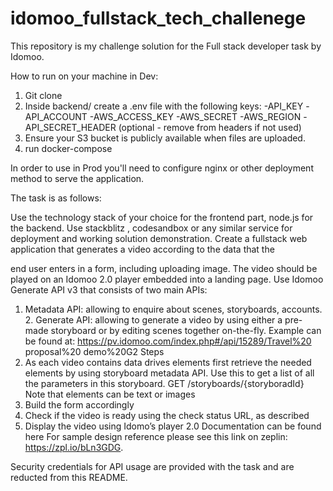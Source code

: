 # idomoo_fullstack_tech_challenege

This repository is my challenge solution for the Full stack developer task by Idomoo.

How to run on your machine in Dev:

1. Git clone
2. Inside backend/ create a .env file with the following keys:
   -API_KEY
   -API_ACCOUNT
   -AWS_ACCESS_KEY
   -AWS_SECRET
   -AWS_REGION
   -API_SECRET_HEADER (optional - remove from headers if not used)
3. Ensure your S3 bucket is publicly available when files are uploaded.
4. run docker-compose

In order to use in Prod you'll need to configure nginx or other deployment method to serve the application.

The task is as follows:

Use the technology stack of your choice for the frontend part, node.js for the backend.
Use stackblitz , codesandbox or any similar service for deployment and working solution demonstration.
Create a fullstack web application that generates a video according to the data that the

end user enters in a form, including uploading image. The video should be played on an Idomoo 2.0 player embedded into a landing page.
Use Idomoo Generate API v3 that consists of two main APIs:

1. Metadata API: allowing to enquire about scenes, storyboards, accounts. 2. Generate API: allowing to generate a video by using either a pre-made
   storyboard or by editing scenes together on-the-fly. Example can be found at:
   https://pv.idomoo.com/index.php#/api/15289/Travel%20 proposal%20 demo%20G2
   Steps
2. As each video contains data drives elements first retrieve the needed elements by using storyboard metadata API.
   Use this to get a list of all the parameters in this storyboard. GET /storyboards/{storyboradId}
   Note that elements can be text or images
3. Build the form accordingly
4. Check if the video is ready using the check status URL, as described
5. Display the video using Idomo’s player 2.0 Documentation can be found here
   For sample design reference please see this link on zeplin: https://zpl.io/bLn3GDG.

Security credentials for API usage are provided with the task and are reducted from this README.
